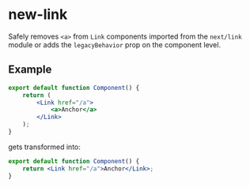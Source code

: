 # new-link

Safely removes `<a>` from `Link` components imported from the `next/link` module or adds the `legacyBehavior` prop on the component level.

## Example

```jsx
export default function Component() {
	return (
		<Link href="/a">
			<a>Anchor</a>
		</Link>
	);
}
```

gets transformed into:

```jsx
export default function Component() {
	return <Link href="/a">Anchor</Link>;
}
```
